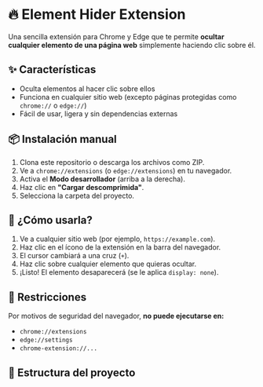# 🔥 Element Hider Extension

Una sencilla extensión para Chrome y Edge que te permite **ocultar cualquier elemento de una página web** simplemente haciendo clic sobre él.

## ✨ Características

- Oculta elementos al hacer clic sobre ellos
- Funciona en cualquier sitio web (excepto páginas protegidas como `chrome://` o `edge://`)
- Fácil de usar, ligera y sin dependencias externas

## 📦 Instalación manual

1. Clona este repositorio o descarga los archivos como ZIP.
2. Ve a `chrome://extensions` (o `edge://extensions`) en tu navegador.
3. Activa el **Modo desarrollador** (arriba a la derecha).
4. Haz clic en **"Cargar descomprimida"**.
5. Selecciona la carpeta del proyecto.

## 🧠 ¿Cómo usarla?

1. Ve a cualquier sitio web (por ejemplo, `https://example.com`).
2. Haz clic en el ícono de la extensión en la barra del navegador.
3. El cursor cambiará a una cruz (`+`).
4. Haz clic sobre cualquier elemento que quieras ocultar.
5. ¡Listo! El elemento desaparecerá (se le aplica `display: none`).

## 🛑 Restricciones

Por motivos de seguridad del navegador, **no puede ejecutarse en:**

- `chrome://extensions`
- `edge://settings`
- `chrome-extension://...`

## 📁 Estructura del proyecto

